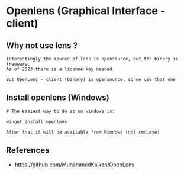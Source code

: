 # Openlens (Graphical Interface - client) 

## Why not use lens ?

```
Interestingly the source of lens is opensource, but the binary is freeware.
As of 2023 there is a license key needed 

But OpenLens - client (binary) is opensource, so we use that one 
```

## Install openlens (Windows) 

```
# The easiest way to do so on windows is:
```

```
winget install openlens 
```

```
After that it will be available from Windows (not cmd.exe)
```

## References 

  * https://github.com/MuhammedKalkan/OpenLens
